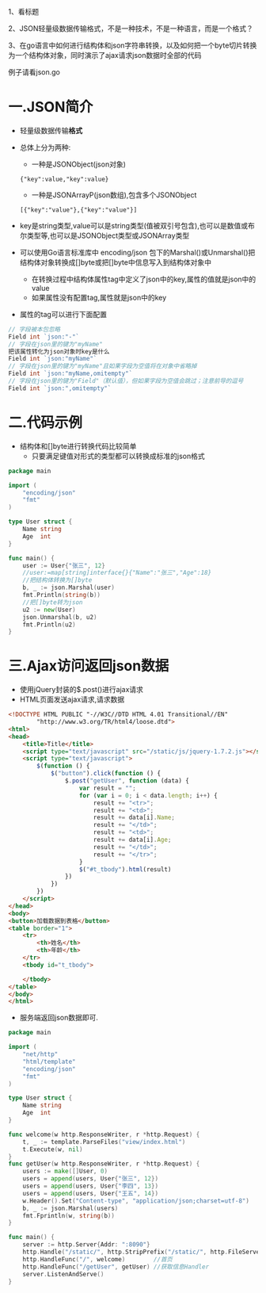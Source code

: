 1、看标题

2、JSON轻量级数据传输格式，不是一种技术，不是一种语言，而是一个格式？

3、在go语言中如何进行结构体和json字符串转换，以及如何把一个byte切片转换为一个结构体对象，同时演示了ajax请求json数据时全部的代码

例子请看json.go

# 一.JSON简介

* 轻量级数据传输**格式**

* 总体上分为两种:

  * 一种是JSONObject(json对象)

  ```
  {"key":value,"key":value}
  ```

  * 一种是JSONArrayP(json数组),包含多个JSONObject

  ```
  [{"key":"value"},{"key":"value"}]
  ```

* key是string类型,value可以是string类型(值被双引号包含),也可以是数值或布尔类型等,也可以是JSONObject类型或JSONArray类型

* 可以使用Go语言标准库中 encoding/json 包下的Marshal()或Unmarshal()把结构体对象转换成[]byte或把[]byte中信息写入到结构体对象中

  * 在转换过程中结构体属性tag中定义了json中的key,属性的值就是json中的value
  * 如果属性没有配置tag,属性就是json中的key

* 属性的tag可以进行下面配置

```go
// 字段被本包忽略
Field int `json:"-"`
// 字段在json里的键为"myName"
把该属性转化为json对象时key是什么
Field int `json:"myName"`
// 字段在json里的键为"myName"且如果字段为空值将在对象中省略掉
Field int `json:"myName,omitempty"`
// 字段在json里的键为"Field"（默认值），但如果字段为空值会跳过；注意前导的逗号
Field int `json:",omitempty"`
```

 

# 二.代码示例

* 结构体和[]byte进行转换代码比较简单
  * 只要满足键值对形式的类型都可以转换成标准的json格式

```go
package main

import (
	"encoding/json"
	"fmt"
)

type User struct {
	Name string
	Age  int
}

func main() {
	user := User{"张三", 12}
	//user:=map[string]interface{}{"Name":"张三","Age":18}
	//把结构体转换为[]byte
	b, _ := json.Marshal(user)
	fmt.Println(string(b))
	//把[]byte转为json
	u2 := new(User)
	json.Unmarshal(b, u2)
	fmt.Println(u2)
}

```



# 三.Ajax访问返回json数据

* 使用jQuery封装的$.post()进行ajax请求
* HTML页面发送ajax请求,请求数据

```html
<!DOCTYPE HTML PUBLIC "-//W3C//DTD HTML 4.01 Transitional//EN"
        "http://www.w3.org/TR/html4/loose.dtd">
<html>
<head>
    <title>Title</title>
    <script type="text/javascript" src="/static/js/jquery-1.7.2.js"></script>
    <script type="text/javascript">
        $(function () {
            $("button").click(function () {
                $.post("getUser", function (data) {
                    var result = "";
                    for (var i = 0; i < data.length; i++) {
                        result += "<tr>";
                        result += "<td>";
                        result += data[i].Name;
                        result += "</td>";
                        result += "<td>";
                        result += data[i].Age;
                        result += "</td>";
                        result += "</tr>";
                    }
                    $("#t_tbody").html(result)
                })
            })
        })
    </script>
</head>
<body>
<button>加载数据到表格</button>
<table border="1">
    <tr>
        <th>姓名</th>
        <th>年龄</th>
    </tr>
    <tbody id="t_tbody">

    </tbody>
</table>
</body>
</html>

```

* 服务端返回json数据即可.

```go
package main

import (
	"net/http"
	"html/template"
	"encoding/json"
	"fmt"
)

type User struct {
	Name string
	Age  int
}

func welcome(w http.ResponseWriter, r *http.Request) {
	t, _ := template.ParseFiles("view/index.html")
	t.Execute(w, nil)
}
func getUser(w http.ResponseWriter, r *http.Request) {
	users := make([]User, 0)
	users = append(users, User{"张三", 12})
	users = append(users, User{"李四", 13})
	users = append(users, User{"王五", 14})
	w.Header().Set("Content-type", "application/json;charset=utf-8")
	b, _ := json.Marshal(users)
	fmt.Fprintln(w, string(b))
}

func main() {
	server := http.Server{Addr: ":8090"}
	http.Handle("/static/", http.StripPrefix("/static/", http.FileServer(http.Dir("static"))))
	http.HandleFunc("/", welcome)        //首页
	http.HandleFunc("/getUser", getUser) //获取信息Handler
	server.ListenAndServe()
}

```

